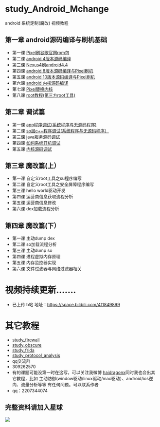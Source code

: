 # study_Android_Mchange
android 系统定制(魔改) 视频教程
## 第一章 android源码编译与刷机基础
* 第一课 [Pixel刷谷歌官网rom包](https://github.com/haidragon/study_Android_Mchange/blob/master/study_Android_Mchange/page1/page.md)
* 第二课 [android 4版本源码编译](https://github.com/haidragon/study_Android_Mchange/blob/master/study_Android_Mchange/page2/page.md)
* 第三课 [Nexus4刷android4.4](https://github.com/haidragon/study_Android_Mchange/blob/master/study_Android_Mchange/page3/page.md)
* 第四课 [android 8版本源码编译与Pixel刷机](https://github.com/haidragon/study_Android_Mchange/blob/master/study_Android_Mchange/page4/page.md)
* 第五课 [android 10版本源码编译与Pixel刷机](https://github.com/haidragon/study_Android_Mchange/blob/master/study_Android_Mchange/page5/page.md)
* 第六课 [android 内核源码编译](https://github.com/haidragon/study_Android_Mchange/blob/master/page6/page.md)
* 第七课 [Pixel替换内核](https://github.com/haidragon/study_Android_Mchange/blob/master/page6/page.md)
* 第八课 [root教程(第三方root工具)](https://github.com/haidragon/study_Android_Mchange/blob/master/study_Android_Mchange/page8/page.md)
## 第二章 调试篇
* 第一课 [app程序调试(系统程序与无源码程序)](https://github.com/haidragon/study_Android_Mchange/blob/master/study_Android_Mchange/page9/page.md)
* 第二课 [so层c++程序调试(系统程序与无源码程序）](https://github.com/haidragon/study_Android_Mchange/blob/master/study_Android_Mchange/page10/page.md)
* 第三课 [java服务源码调试](https://github.com/haidragon/study_Android_Mchange/blob/master/study_Android_Mchange/page11/page.md)
* 第四课 [如何系统开机调试](https://github.com/haidragon/study_Android_Mchange/blob/master/study_Android_Mchange/page12/page.md)
* 第五课 [内核源码调试](https://github.com/haidragon/study_Android_Mchange/blob/master/study_Android_Mchange/page13/page.md)
## 第三章 魔改篇(上）
* 第一课 自定义root工具之su程序编写
* 第二课 自定义root工具之安全屏障程序编写 
* 第三课 hello world驱动开发
* 第四课 运营商信息获取流程分析
* 第五课 运营商信息修改
* 第六课 dex加载流程分析
## 第四章 魔改篇(下）
* 第一课 主动dump dex
* 第二课 so加载流程分析
* 第三课 主动dump so
* 第四课 进程虚拟内存原理
* 第五课 内存监控器实现
* 第六课 文件过滤器与网络过滤器相关
# 视频持续更新.......  
* 已上传 b站 地址：https://space.bilibili.com/411849899
# 其它教程
* [study_firewall](https://github.com/haidragon/study_firewall)
* [study_obscure](https://github.com/haidragon/study_obscure)
* [study_frida](https://github.com/haidragon/study_frida)
* [study_protocol_analysis](https://github.com/haidragon/study_protocol_analysis)
* qq交流群 
* 309262570
* 有的课题可能没第一时在这写，可以关注我微博 [haidragonx](https://weibo.com/haidragon)同时我也会出其它教程，比如 主动防御(window驱动/linux驱动/mac驱动）、android/ios逆向、流量分析等等 有任何问题。可以联系作者
* qq：2207344074
## 完整资料请加入星球
![](https://github.com/haidragon/study_frida/blob/master/image/1681580715267_.pic_hd.jpg)

